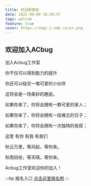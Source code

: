 ```yaml
---
title: 欢迎新朋友
date: 2022-09-09 16:29:57
tags: welcom
feature: true
cover: https://img1.i-nmb.cn/yx.png
---
```


## 欢迎加入ACbug

加入Acbug工作室

你不仅可以得到能力的提升

你还可以结交一堆可爱的小伙伴

这将会是一场美妙的邂逅。

如果你来了，你将会拥有一群可爱的家人；

如果你来了，你将会拥有一段难忘的日子；

如果你来了，你将会拥有一次独特的收获；

这里 有你 有我 有我们

秋云万里，等风起，等你来。

秋雨纷纷，等天晴，等你来。

Acbug工作室欢迎你的加入！

:::tip 报名入口
[点击这里报名鸭](https://join.i-nmb.cn/#join)
:::
